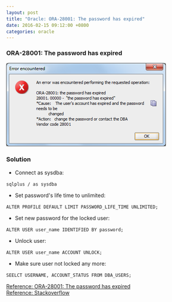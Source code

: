 ```yaml
---
layout: post
title: "Oracle: ORA-28001: The password has expired"
date: 2016-02-15 09:12:00 +0800
categories: oracle
---
```

### ORA-28001: The password has expired
![Oracle ORA-28001](/images/oracle-error/ora-28001_error.png)

### Solution
* Connect as sysdba:

~~~
sqlplus / as sysdba
~~~

* Set password's life time to unlimited:

~~~
ALTER PROFILE DEFAULT LIMIT PASSWORD_LIFE_TIME UNLIMITED;
~~~

* Set new password for the locked user:

~~~
ALTER USER user_name IDENTIFIED BY password;
~~~

* Unlock user:

~~~
ALTER USER user_name ACCOUNT UNLOCK;
~~~

* Make sure user not locked any more:

~~~
SEELCT USERNAME, ACCOUNT_STATUS FROM DBA_USERS;
~~~

[Reference: ORA-28001: The password has expired](https://hecpv.wordpress.com/2014/10/16/how-to-solve-ora-28001-the-password-has-expired/)<br>
[Reference: Stackoverflow](http://stackoverflow.com/questions/16870466/change-password-in-sql-developer-after-ora-28001-the-password-has-expired)
